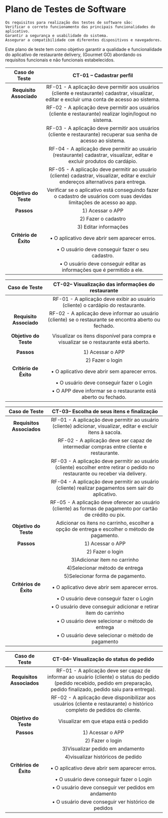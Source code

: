 # Plano de Testes de Software

    Os requisitos para realização dos testes de software são:
    Verificar o correto funcionamento das principais funcionalidades do aplicativo.
    Garantir a segurança e usabilidade do sistema.
    Assegurar a compatibilidade com diferentes dispositivos e navegadores.

Este plano de teste tem como objetivo garantir a qualidade e funcionalidade do aplicativo de restaurante delivery, (Gourmet GO) abordando os requisitos funcionais e não funcionais estabelecidos.

 
| **Caso de Teste** 	    | **CT-01 – Cadastrar perfil**                                                                                                                 	|
|:---:	                        |:---: |
|	**Requisito Associado**| RF-01 - A aplicação deve permitir aos usuários (cliente e restaurante) cadastrar, visualizar, editar e excluir uma conta de acesso ao sistema.|
|	                       | RF-02 - A aplicação deve permitir aos usuários (cliente e restaurante) realizar login/logout no sistema.                                      | 
|                        | RF-03 - A aplicação deve permitir aos usuários (cliente e restaurante) recuperar sua senha de acesso ao sistema.|
|                        | RF-04 - A aplicação deve permitir ao usuário (restaurante) cadastrar, visualizar, editar e excluir produtos do cardápio.|
|                        | RF-05 - A aplicação deve permitir ao usuário (cliente) cadastrar, visualizar, editar e excluir endereços alternativos para entrega.|
| **Objetivo do Teste**  | Verificar se o aplicativo está conseguindo fazer o cadastro de usuários com suas devidas limitações de acesso ao app.|
| **Passos**             | 1) Acessar o APP      |
|                        | 2) Fazer o cadastro   |
|                        | 3) Editar informações |
|**Critério de Êxito**   |• O aplicativo deve abrir sem aparecer erros.|
|                        |• O usuário deve conseguir fazer o seu cadastro.
|                        |• O usuário deve conseguir editar as informações que é permitido a ele.|

| **Caso de Teste** 	    | **CT-02– Visualização das informações do restaurante**	|
|:---:	                        |:---: |
|                       |RF-01 - A aplicação deve exibir ao usuário (cliente) o cardápio do restaurante.|
|**Requisito Associado**|RF-02 - A aplicação deve informar ao usuário (cliente) se o restaurante se encontra aberto ou fechado.| 
|                       | 
| **Objetivo do Teste** | Visualizar os itens disponível para compra e visualizar se o restaurante está aberto.|
|                       |
| **Passos**	           | 1) Acessar o APP|
|                       |2) Fazer o login |
|**Critério de Êxito**  |• O aplicativo deve abrir sem aparecer erros.|
|                       |• O usuário deve conseguir fazer o Login|
|                       |• O APP deve informar se o restaurante está aberto ou fechado.|

|**Caso de Teste**        |**CT-03– Escolha de seus itens e finalização**|
|:---:	                        |:---: |
|**Requisitos Associados**|RF-01 - A aplicação deve permitir ao usuário (cliente) adicionar, visualizar, editar e excluir itens à sacola.|
|                         |RF-02 - A aplicação deve ser capaz de intermediar compras entre cliente e restaurante.|
|                         |RF-03 - A aplicação deve permitir ao usuário (cliente) escolher entre retirar o pedido no restaurante ou receber via delivery.|
|                         |RF-04 - A aplicação deve permitir ao usuário (cliente) realizar pagamentos sem sair do aplicativo.|
|                         |RF-05 - A aplicação deve oferecer ao usuário (cliente) as formas de pagamento por cartão de crédito ou pix.|
|**Objetivo do Teste**    |Adicionar os itens no carrinho, escolher a opção de entrega e escolher o método de pagamento.|
|**Passos**               |1) Acessar o APP|
|                         |2) Fazer o login|
|                         |3)Adicionar item no carrinho|
|                         |4)Selecionar método de entrega|
|                         |5)Selecionar forma de pagamento.|
|**Critérios de Êxito**   |• O aplicativo deve abrir sem aparecer erros.|
|                         |• O usuário deve conseguir fazer o Login|
|                         |• O usuário deve conseguir adicionar e retirar item do carrinho|
|                         | • O usuário deve selecionar o método de entrega|
|                         |• O usuário deve selecionar o método de pagamento|

|**Caso de Teste**        |**CT-04– Visualização do status do pedido**|
|:---:	                        |:---: |
|**Requisitos Associados**|RF-01 - A aplicação deve ser capaz de informar ao usuário (cliente) o status do pedido (pedido recebido, pedido em preparação, pedido finalizado, pedido saiu para entrega).
|                         |RF-02 - A aplicação deve disponibilizar aos usuários (cliente e restaurante) o histórico completo de pedidos do cliente.
|**Objetivo do Teste**    |Visualizar em que etapa está o pedido|
|**Passos**               |1) Acessar o APP|
|                         |2) Fazer o login|
|                         |3)Visualizar pedido em andamento|
|                         |4)visualizar históricos de pedido|
|**Critérios de Êxito**   |• O aplicativo deve abrir sem aparecer erros.|
|                         |• O usuário deve conseguir fazer o Login|
|                         |• O usuário deve conseguir ver pedidos em andamento|
|                         |• O usuário deve conseguir ver histórico de pedidos|




